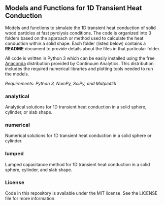 ## Models and Functions for 1D Transient Heat Conduction

Models and functions to simulate the 1D transient heat conduction of solid wood particles at fast pyrolysis conditions. The code is organized into 3 folders based on the approach or method used to calculate the heat conduction within a solid shape. Each folder (listed below) contains a **README** document to provide details about the files in that particular folder.

All code is written in Python 3 which can be easily installed using the free [Anaconda](http://www.continuum.io) distribution provided by Continuum Analytics. This distribution includes the required numerical libraries and plotting tools needed to run the models.

*Requirements: Python 3, NumPy, SciPy, and Matplotlib*

### analytical
Analytical solutions for 1D transient heat conduction in a solid sphere, cylinder, or slab shape.

### numerical
Numerical solutions for 1D transient heat conduction in a solid sphere or cylinder.

### lumped
Lumped capacitance method for 1D transient heat conduction in a solid sphere, cylinder, and slab shape.

### License
Code in this repository is available under the MIT license. See the LICENSE file for more information.
